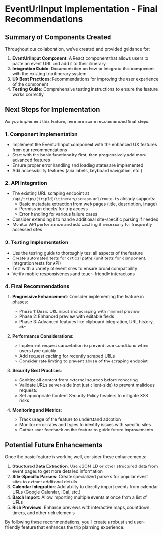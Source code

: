 # EventUrlInput Implementation - Final Recommendations

## Summary of Components Created

Throughout our collaboration, we've created and provided guidance for:

1. **EventUrlInput Component**: A React component that allows users to paste an event URL and add it to their itinerary
2. **Integration Guide**: Documentation on how to integrate this component with the existing trip itinerary system
3. **UX Best Practices**: Recommendations for improving the user experience of the component
4. **Testing Guide**: Comprehensive testing instructions to ensure the feature works correctly

## Next Steps for Implementation

As you implement this feature, here are some recommended final steps:

### 1. Component Implementation

- Implement the EventUrlInput component with the enhanced UX features from our recommendations
- Start with the basic functionality first, then progressively add more advanced features
- Ensure proper error handling and loading states are implemented
- Add accessibility features (aria labels, keyboard navigation, etc.)

### 2. API Integration

- The existing URL scraping endpoint at `/api/trips/[tripId]/itinerary/scrape-url/route.ts` already supports:
  - Basic metadata extraction from web pages (title, description, image)
  - Permission checks for trip access
  - Error handling for various failure cases
- Consider extending it to handle additional site-specific parsing if needed
- Monitor API performance and add caching if necessary for frequently accessed sites

### 3. Testing Implementation

- Use the testing guide to thoroughly test all aspects of the feature
- Create automated tests for critical paths (unit tests for component, integration tests for API)
- Test with a variety of event sites to ensure broad compatibility
- Verify mobile responsiveness and touch-friendly interactions

### 4. Final Recommendations

1. **Progressive Enhancement**: Consider implementing the feature in phases:

   - Phase 1: Basic URL input and scraping with minimal preview
   - Phase 2: Enhanced preview with editable fields
   - Phase 3: Advanced features like clipboard integration, URL history, etc.

2. **Performance Considerations**:

   - Implement request cancellation to prevent race conditions when users type quickly
   - Add request caching for recently scraped URLs
   - Consider rate limiting to prevent abuse of the scraping endpoint

3. **Security Best Practices**:

   - Sanitize all content from external sources before rendering
   - Validate URLs server-side (not just client-side) to prevent malicious requests
   - Set appropriate Content Security Policy headers to mitigate XSS risks

4. **Monitoring and Metrics**:
   - Track usage of the feature to understand adoption
   - Monitor error rates and types to identify issues with specific sites
   - Gather user feedback on the feature to guide future improvements

## Potential Future Enhancements

Once the basic feature is working well, consider these enhancements:

1. **Structured Data Extraction**: Use JSON-LD or other structured data from event pages to get more detailed information
2. **Site-Specific Parsers**: Create specialized parsers for popular event sites to extract additional details
3. **Calendar Integration**: Add ability to directly import events from calendar URLs (Google Calendar, iCal, etc.)
4. **Batch Import**: Allow importing multiple events at once from a list of URLs
5. **Rich Previews**: Enhance previews with interactive maps, countdown timers, and other rich elements

By following these recommendations, you'll create a robust and user-friendly feature that enhances the trip planning experience.
